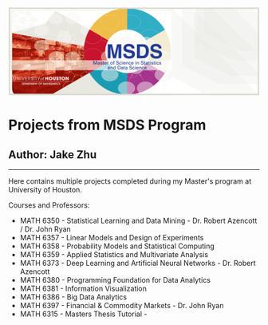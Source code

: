 ![msds banner](msds_banner.jpg)
# Projects from MSDS Program
## Author: Jake Zhu
---
Here contains multiple projects completed during my Master's program at University of Houston.

Courses and Professors:
- MATH 6350 - Statistical Learning and Data Mining - Dr. Robert Azencott / Dr. John Ryan
- MATH 6357 - Linear Models and Design of Experiments
- MATH 6358 - Probability Models and Statistical Computing
- MATH 6359 - Applied Statistics and Multivariate Analysis
- MATH 6373 - Deep Learning and Artificial Neural Networks - Dr. Robert Azencott
- MATH 6380 - Programming Foundation for Data Analytics
- MATH 6381 - Information Visualization
- MATH 6386 - Big Data Analytics 
- MATH 6397 - Financial & Commodity Markets - Dr. John Ryan
- MATH 6315 - Masters Thesis Tutorial - 

